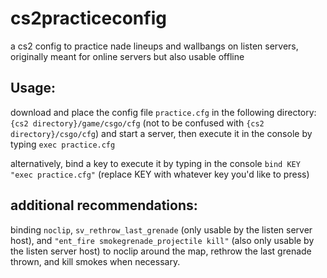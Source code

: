 # cs2practiceconfig
a cs2 config to practice nade lineups and wallbangs on listen servers, originally meant for online servers but also usable offline
## Usage:
download and place the config file `practice.cfg` in the following directory:
`{cs2 directory}/game/csgo/cfg` (not to be confused with `{cs2 directory}/csgo/cfg`)
and start a server, then execute it in the console by typing `exec practice.cfg`

alternatively, bind a key to execute it by typing in the console `bind KEY "exec practice.cfg"` (replace KEY with whatever key you'd like to press)

## additional recommendations:
binding `noclip`, `sv_rethrow_last_grenade` (only usable by the listen server host), and `"ent_fire smokegrenade_projectile kill"` (also only usable by the listen server host) to noclip around the map, rethrow the last grenade thrown, and kill smokes when necessary.
